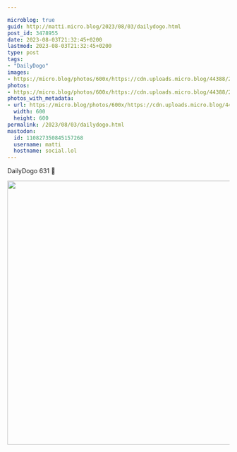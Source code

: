 ```yaml
---

microblog: true
guid: http://matti.micro.blog/2023/08/03/dailydogo.html
post_id: 3478955
date: 2023-08-03T21:32:45+0200
lastmod: 2023-08-03T21:32:45+0200
type: post
tags:
- "DailyDogo"
images:
- https://micro.blog/photos/600x/https://cdn.uploads.micro.blog/44388/2023/1fe0d522c5f54c46afc6473369dc87f6.jpg
photos:
- https://micro.blog/photos/600x/https://cdn.uploads.micro.blog/44388/2023/1fe0d522c5f54c46afc6473369dc87f6.jpg
photos_with_metadata:
- url: https://micro.blog/photos/600x/https://cdn.uploads.micro.blog/44388/2023/1fe0d522c5f54c46afc6473369dc87f6.jpg
  width: 600
  height: 600
permalink: /2023/08/03/dailydogo.html
mastodon:
  id: 110827350845157268
  username: matti
  hostname: social.lol
---
```

DailyDogo 631 🐶

<img src="/media/uploads/2023/1fe0d522c5f54c46afc6473369dc87f6.jpg" width="600" height="600" alt="" />
